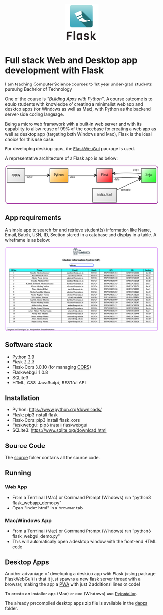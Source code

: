 <p align="center">
  <img src="images/flask.png" width="110" height="125"></img>
</p>

# Full stack Web and Desktop app development with Flask
I am teaching Computer Science courses to 1st year under-grad students pursuing Bachelor of Technology.

One of the course is *_"Building Apps with Python"_*.  A course outcome is to equip students with knowledge of creating a minimalist web app and desktop apps (for Windows as well as Mac), with Python as the backend server-side coding language.  

Being a micro web framework with a built-in web server and with its capability to allow reuse of 99% of the codebase for creating a web app as well as desktop app (targeting both Windows and Mac), Flask is the ideal choice for this use case.

For developing desktop apps, the [FlaskWebGui](https://github.com/ClimenteA/flaskwebgui) package is used.

A representative architecture of a Flask app is as below:
<p align="center">
  <img src="images/arch.png" width="512px" height="128px"></img>
</p>

## App requirements
A simple app to search for and retrieve student(s) information like Name, Email, Batch, USN, ID, Section stored in a database and display in a table.  A wireframe is as below:
<p align="center">
  <img src="images/sis.png"></img>
</p>

## Software stack
- Python 3.9
- Flask 2.2.3
- Flask-Cors 3.0.10 (for managing [CORS](https://developer.mozilla.org/en-US/docs/Web/HTTP/CORS))
- Flaskwebgui 1.0.8
- SQLite3
- HTML, CSS, JavaScript, RESTful API

## Installation
- Python: https://www.python.org/downloads/
- Flask: pip3 install flask
- Flask-Cors: pip3 install flask_cors
- Flaskwebgui: pip3 install flaskwebgui
- SQLite3: https://www.sqlite.org/download.html

## Source Code
The [source](https://github.com/svaidyans/Flask/tree/main/source) folder contains all the source code.

## Running
### Web App
- From a Terminal (Mac) or Command Prompt (Windows) run "python3 flask_webapp_demo.py"
- Open "index.html" in a browser tab

### Mac/Windows App
- From a Terminal (Mac) or Command Prompt (Windows) run "python3 flask_webgui_demo.py"
- This will automatically open a desktop window with the front-end HTML code

## Desktop Apps
Another advantage of developing a desktop app with Flask (using package FlaskWebGui) is that it just spawns a new flask server thread with a browser, making the app a [PWA](https://developer.mozilla.org/en-US/docs/Web/Progressive_web_apps) with just 2 additional lines of code!  

To create an installer app (Mac) or exe (Windows) use [Pyinstaller](https://pyinstaller.org/en/stable/).

The already precompiled desktop apps zip file is available in the [dapps](https://github.com/svaidyans/Flask/tree/main/dapps) folder.  

